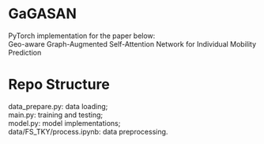 # GaGASAN
PyTorch implementation for the paper below:\
Geo-aware Graph-Augmented Self-Attention Network for Individual Mobility Prediction

# Repo Structure
data_prepare.py: data loading;\
main.py: training and testing;\
model.py: model implementations;\
data/FS_TKY/process.ipynb: data preprocessing.
